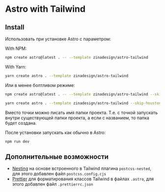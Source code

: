 # Astro with Tailwind

## Install

Использовать при установке Astro с параметром:

With NPM:

```bash
npm create astro@latest . -- --template zinadesign/astro-tailwind
```

With Yarn:

```bash
yarn create astro . --template zinadesign/astro-tailwind
```

Или в менее болтливом режиме:

```bash
npm create astro@latest . -- --template zinadesign/astro-tailwind --skip-houston --install --no-git
```

```bash
yarn create astro . --template zinadesign/astro-tailwind --skip-houston --install --no-git
```

Вместо точки можно писать имя папки проекта. Т.е. с точкой запускать внутри существующей папки проекта, а если с названием, то папка будет создана.

После установки запускать как обычно в Astro:

```bash
npm run dev
```

## Дополнительные возможности

* [Nesting](https://tailwindcss.com/docs/using-with-preprocessors#nesting) на основе встроенного в Tailwind плагина `postcss-nested`, для этого добавлен файл `postcss.config.cjs`
* [Prettier](https://prettier.io/) для форматирования классов Tailwind в файлах `.astro`, для этого добавлен файл `.prettierrc.json`
